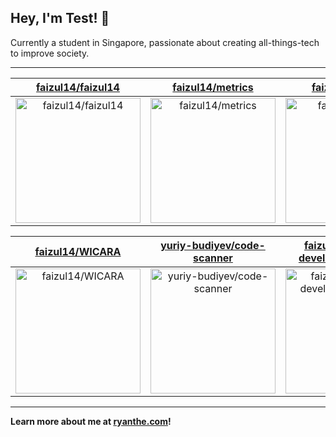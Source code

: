 ## Hey, I'm Test! 👋

Currently a student in Singapore, passionate about creating all-things-tech to improve society.

---

| [faizul14/faizul14](https://github.com/faizul14/faizul14) | [faizul14/metrics](https://github.com/faizul14/metrics) | [faizul14/QRKU](https://github.com/faizul14/QRKU) |
| :-: | :-: | :-: |
| <a href="https://github.com/faizul14/faizul14"><img src="https://github.com/faizul14/faizul14/raw/master/DISPLAY.jpg" alt="faizul14/faizul14" title="faizul14/faizul14" width="200" height="200"></a> | <a href="https://github.com/faizul14/metrics"><img src="https://github.com/faizul14/faizul14/raw/master/DISPLAY.jpg" alt="faizul14/metrics" title="faizul14/metrics" width="200" height="200"></a> | <a href="https://github.com/faizul14/QRKU"><img src="https://github.com/faizul14/faizul14/raw/master/DISPLAY.jpg" alt="faizul14/QRKU" title="faizul14/QRKU" width="200" height="200"></a> |

| [faizul14/WICARA](https://github.com/faizul14/WICARA) | [yuriy-budiyev/code-scanner](https://github.com/yuriy-budiyev/code-scanner) | [faizul14/android-developer-roadmap](https://github.com/faizul14/android-developer-roadmap) |
| :-: | :-: | :-: |
| <a href="https://github.com/faizul14/WICARA"><img src="https://github.com/faizul14/faizul14/raw/master/DISPLAY.jpg" alt="faizul14/WICARA" title="faizul14/WICARA" width="200" height="200"></a> | <a href="https://github.com/yuriy-budiyev/code-scanner"><img src="https://github.com/faizul14/faizul14/raw/master/DISPLAY.jpg" alt="yuriy-budiyev/code-scanner" title="yuriy-budiyev/code-scanner" width="200" height="200"></a> | <a href="https://github.com/faizul14/android-developer-roadmap"><img src="https://github.com/faizul14/faizul14/raw/master/DISPLAY.jpg" alt="faizul14/android-developer-roadmap" title="faizul14/android-developer-roadmap" width="200" height="200"></a> |



---

**Learn more about me at [ryanthe.com](https://www.ryanthe.com)!**